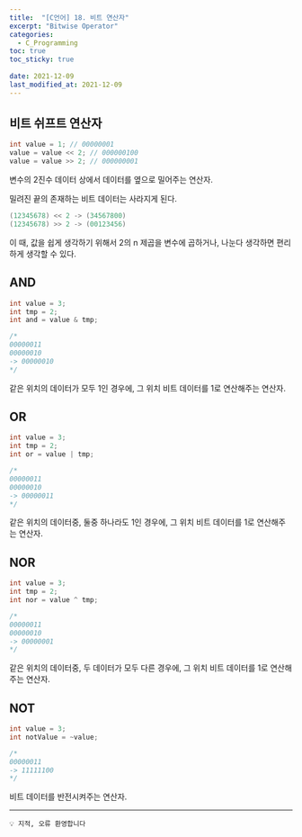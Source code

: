 ```yaml
---
title:  "[C언어] 18. 비트 연산자"
excerpt: "Bitwise Operator"
categories:
  - C_Programming
toc: true
toc_sticky: true
 
date: 2021-12-09
last_modified_at: 2021-12-09
---
```


## 비트 쉬프트 연산자

```c
int value = 1; // 00000001
value = value << 2; // 000000100
value = value >> 2; // 000000001
```

변수의 2진수 데이터 상에서 데이터를 옆으로 밀어주는 연산자.

밀려진 끝의 존재하는 비트 데이터는 사라지게 된다.

```c
(12345678) << 2 -> (34567800)
(12345678) >> 2 -> (00123456)
```

이 때, 값을 쉽게 생각하기 위해서 2의 n 제곱을 변수에 곱하거나, 나눈다 생각하면 편리하게 생각할 수 있다.

## AND

```c
int value = 3;
int tmp = 2;
int and = value & tmp;

/*
00000011
00000010
-> 00000010
*/
```

같은 위치의 데이터가 모두 1인 경우에, 그 위치 비트 데이터를 1로 연산해주는 연산자.

## OR

```c
int value = 3;
int tmp = 2;
int or = value | tmp;

/*
00000011
00000010
-> 00000011
*/
```

같은 위치의 데이터중, 둘중 하나라도 1인 경우에, 그 위치 비트 데이터를 1로 연산해주는 연산자.

## NOR

```c
int value = 3;
int tmp = 2;
int nor = value ^ tmp;

/*
00000011
00000010
-> 00000001
*/
```

같은 위치의 데이터중, 두 데이터가 모두 다른 경우에, 그 위치 비트 데이터를 1로 연산해주는 연산자.

## NOT

```c
int value = 3;
int notValue = ~value;

/*
00000011
-> 11111100
*/
```

비트 데이터를 반전시켜주는 연산자.

---
```
💡 지적, 오류 환영합니다
```